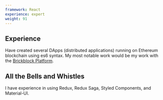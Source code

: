 ```yaml
---
framework: React
experience: expert
weight: 91
---
```


## Experience
Have created several DApps (distributed applications) running on Ethereum blockchain using es6 syntax. My most notable work would be my work with the [Brickblock Platform](https://portal.brickblock.re).

## All the Bells and Whistles
I have experience in using Redux, Redux Saga, Styled Components, and Material-UI.
